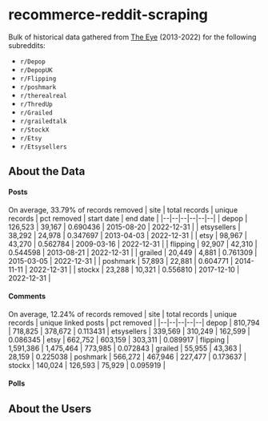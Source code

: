 # recommerce-reddit-scraping
   
Bulk of historical data gathered from [The Eye](https://the-eye.eu/redarcs/) (2013-2022) for the following subreddits:
- `r/Depop`
- `r/DepopUK`
- `r/Flipping`
- `r/poshmark`
- `r/therealreal`
- `r/ThredUp`
- `r/Grailed`
- `r/grailedtalk`
- `r/StockX`
- `r/Etsy`
- `r/Etsysellers`

## About the Data
#### Posts
On average, 33.79% of records removed
| site | total records | unique records | pct removed | start date | end date |
|--|--|--|--|--|--|
| depop | 126,523 | 39,167 | 0.690436 | 2015-08-20 | 2022-12-31 |
| etsysellers | 38,292 | 24,978 | 0.347697 | 2013-04-03 | 2022-12-31 |
| etsy | 98,967 | 43,270 | 0.562784 | 2009-03-16 | 2022-12-31 |
| flipping | 92,907 | 42,310 | 0.544598 | 2013-08-21 | 2022-12-31 |
| grailed | 20,449 | 4,881 | 0.761309 | 2015-03-05 | 2022-12-31 |
| poshmark | 57,893 | 22,881 | 0.604771 | 2014-11-11 | 2022-12-31 |
| stockx | 23,288 | 10,321 | 0.556810 | 2017-12-10 | 2022-12-31 |

#### Comments
On average, 12.24% of records removed
| site | total records | unique records | unique linked posts | pct removed |
|--|--|--|--|--|
depop | 810,794 | 718,825 | 378,672 | 0.113431 |
etsysellers | 339,569 | 310,249 | 162,599 | 0.086345 |
etsy | 662,752 | 603,159 | 303,311 | 0.089917 |
flipping | 1,591,386 | 1,475,464 | 773,985 | 0.072843 |
grailed | 55,955 | 43,363 | 28,159 | 0.225038 |
poshmark | 566,272 | 467,946 | 227,477 | 0.173637 |
stockx | 140,024 | 126,593 | 75,929 | 0.095919 |

#### Polls


## About the Users